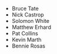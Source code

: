 - Bruce Tate
- Nick Castrop
- Solomon White
- Matthew Erhard
- Pat Collins
- Kevin Marth
- Bennie Rosas